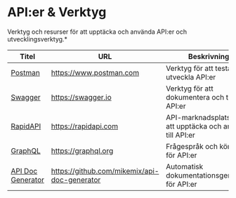 # API:er & Verktyg

Verktyg och resurser för att upptäcka och använda API:er och utvecklingsverktyg.*

| Titel                            | URL                                    | Beskrivning                                           |
|----------------------------------|----------------------------------------|-------------------------------------------------------|
| [Postman](https://www.postman.com) | https://www.postman.com               | Verktyg för att testa och utveckla API:er              |
| [Swagger](https://swagger.io)    | https://swagger.io                    | Verktyg för att dokumentera och testa API:er           |
| [RapidAPI](https://rapidapi.com) | https://rapidapi.com                  | API-marknadsplats för att upptäcka och ansluta till API:er |
| [GraphQL](https://graphql.org)   | https://graphql.org                   | Frågespråk och körning för API:er                      |
| [API Doc Generator](https://github.com/mikemix/api-doc-generator) | https://github.com/mikemix/api-doc-generator | Automatisk dokumentationsgenerator för API:er          |
